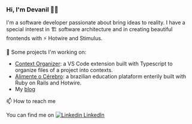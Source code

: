### Hi, I'm Devanil 👋😄

I'm a software developer passionate about bring ideas to reality. I have a special interest in 🏗️ software architecture and in creating beautiful frontends with ⚡ Hotwire and Stimulus. 

🔭 Some projects I'm working on:

- [Context Organizer](https://marketplace.visualstudio.com/items?itemName=Devanil.context-organizer): a VS Code extension built with Typescript to organize files of a project into contexts.
- [Alimente o Cérebro](https://alimenteocerebro.com/): a brazilian education plataform enterily built with Ruby on Rails and Hotwire.
- My [blog](https://devanil.dev/en)

📫 How to reach me

You can find me on [![Linkedin](https://i.stack.imgur.com/gVE0j.png) LinkedIn](https://www.linkedin.com/in/devaniljr/)


<!--
**devaniljr/devaniljr** is a ✨ _special_ ✨ repository because its `README.md` (this file) appears on your GitHub profile.

Here are some ideas to get you started:

- 🔭 I’m currently working on ...
- 🌱 I’m currently learning ...
- 👯 I’m looking to collaborate on ...
- 🤔 I’m looking for help with ...
- 💬 Ask me about ...
- 📫 How to reach me: ...
- 😄 Pronouns: ...
- ⚡ Fun fact: ...
-->
